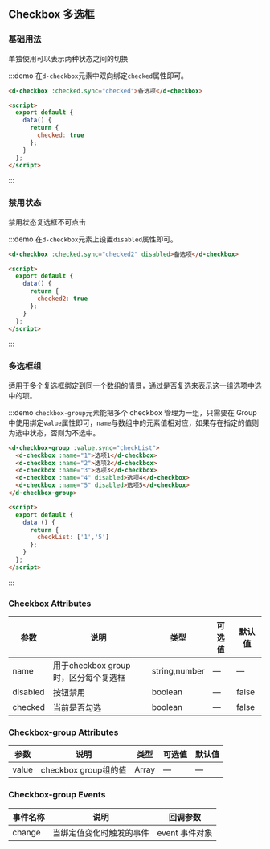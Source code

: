 ## Checkbox 多选框

<script>
  export default {
    data() {
      return {
        checked: true,
        checked2: true,
        checkList: [1, 5]
      };
    }
  };
</script>

### 基础用法

单独使用可以表示两种状态之间的切换

:::demo 在`d-checkbox`元素中双向绑定`checked`属性即可。

```html
<d-checkbox :checked.sync="checked">备选项</d-checkbox>

<script>
  export default {
    data() {
      return {
        checked: true
      };
    }
  };
</script>
```
:::

### 禁用状态

禁用状态复选框不可点击

:::demo 在`d-checkbox`元素上设置`disabled`属性即可。

```html
<d-checkbox :checked.sync="checked2" disabled>备选项</d-checkbox>

<script>
  export default {
    data() {
      return {
        checked2: true
      };
    }
  };
</script>
```
:::

### 多选框组

适用于多个复选框绑定到同一个数组的情景，通过是否复选来表示这一组选项中选中的项。

:::demo `checkbox-group`元素能把多个 checkbox 管理为一组，只需要在 Group 中使用绑定`value`属性即可，`name`与数组中的元素值相对应，如果存在指定的值则为选中状态，否则为不选中。

```html
<d-checkbox-group :value.sync="checkList">
  <d-checkbox :name="1">选项1</d-checkbox>
  <d-checkbox :name="2">选项2</d-checkbox>
  <d-checkbox :name="3">选项3</d-checkbox>
  <d-checkbox :name="4" disabled>选项4</d-checkbox>
  <d-checkbox :name="5" disabled>选项5</d-checkbox>
</d-checkbox-group>

<script>
  export default {
    data () {
      return {
        checkList: ['1','5']
      };
    }
  };
</script>
```
:::

### Checkbox Attributes

| 参数      | 说明    | 类型      | 可选值       | 默认值   |
|---------- |-------- |---------- |-------------  |-------- |
| name | 用于checkbox group时，区分每个复选框 | string,number    |      —         |     —    |
| disabled  | 按钮禁用    | boolean   |  — | false   |
| checked  | 当前是否勾选    | boolean   |  — | false   |

### Checkbox-group Attributes

| 参数      | 说明    | 类型      | 可选值       | 默认值   |
|---------- |-------- |---------- |-------------  |-------- |
| value | checkbox group组的值 | Array    |      —         |     —    |

### Checkbox-group Events

| 事件名称      | 说明    | 回调参数      |
|---------- |-------- |---------- |
| change  | 当绑定值变化时触发的事件 | event 事件对象 |
